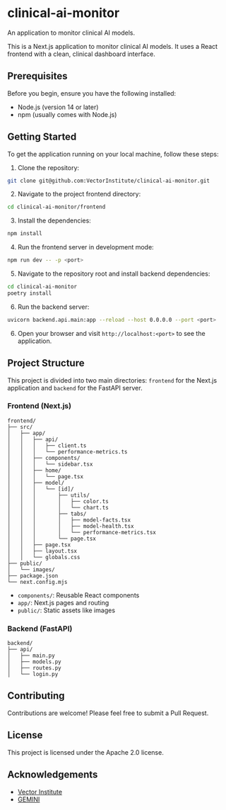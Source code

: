 # clinical-ai-monitor

An application to monitor clinical AI models.

This is a Next.js application to monitor clinical AI models. It uses a React frontend with a clean, clinical dashboard interface.

## Prerequisites

Before you begin, ensure you have the following installed:

- Node.js (version 14 or later)
- npm (usually comes with Node.js)

## Getting Started

To get the application running on your local machine, follow these steps:

1. Clone the repository:

```bash
git clone git@github.com:VectorInstitute/clinical-ai-monitor.git
```

2. Navigate to the project frontend directory:

```bash
cd clinical-ai-monitor/frontend
```

3. Install the dependencies:

```bash
npm install
```

4. Run the frontend server in development mode:

```bash
npm run dev -- -p <port>
```

5. Navigate to the repository root and install backend dependencies:

```bash
cd clinical-ai-monitor
poetry install
```

6. Run the backend server:

```bash
uvicorn backend.api.main:app --reload --host 0.0.0.0 --port <port>
```

6. Open your browser and visit `http://localhost:<port>` to see the application.

## Project Structure

This project is divided into two main directories: `frontend` for the Next.js application and `backend` for the FastAPI server.

### Frontend (Next.js)

```
frontend/
├── src/
│   ├── app/
│   │   ├── api/
│   │   │   ├── client.ts
│   │   │   └── performance-metrics.ts
│   │   ├── components/
│   │   │   └── sidebar.tsx
│   │   ├── home/
│   │   │   └── page.tsx
│   │   ├── model/
│   │   │   └── [id]/
│   │   │       ├── utils/
│   │   │       │   ├── color.ts
│   │   │       │   └── chart.ts
│   │   │       ├── tabs/
│   │   │       │   ├── model-facts.tsx
│   │   │       │   ├── model-health.tsx
│   │   │       │   └── performance-metrics.tsx
│   │   │       └── page.tsx
│   │   ├── page.tsx
│   │   ├── layout.tsx
│   │   └── globals.css
├── public/
│   └── images/
├── package.json
└── next.config.mjs
```

- `components/`: Reusable React components
- `app/`: Next.js pages and routing
- `public/`: Static assets like images

### Backend (FastAPI)

```
backend/
├── api/
│   ├── main.py
│   ├── models.py
│   ├── routes.py
│   └── login.py
```

## Contributing

Contributions are welcome! Please feel free to submit a Pull Request.

## License

This project is licensed under the Apache 2.0 license.

## Acknowledgements

- [Vector Institute](https://vectorinstitute.ai/)
- [GEMINI](https://geminimedicine.ca/)
